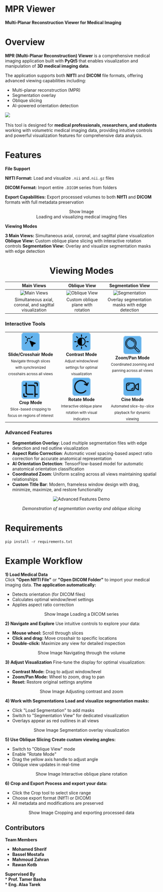 # MPR Viewer
**Multi-Planar Reconstruction Viewer for Medical Imaging**
# Overview

**MPR (Multi-Planar Reconstruction) Viewer** is a comprehensive medical imaging application built with **PyQt5** that enables visualization and manipulation of **3D medical imaging data**.

The application supports both **NIfTI** and **DICOM** file formats, offering advanced viewing capabilities including:

* Multi-planar reconstruction (MPR)
* Segmentation overlay
* Oblique slicing
* AI-powered orientation detection

 ![](https://github.com/MhmdSheref/CUFE-MPR/blob/10a433384a0e6b7e8cadd6f265bdb146c25e09e1/assets/Overview.png)
<div align="center">
</div>

This tool is designed for **medical professionals, researchers, and students** working with volumetric medical imaging data, providing intuitive controls and powerful visualization features for comprehensive data analysis.
#  Features
**File Support**  

**NIfTI Format:** Load and visualize `.nii` and`.nii.gz` files 

**DICOM Format:** Import entire `.DICOM` series from folders  

**Export Capabilities:** Export processed volumes to both **NIfTI** and **DICOM** formats with full metadata preservation         
<div align="center">
Show Image 
  </div>
<div align="center">                                  
Loading and visualizing medical imaging files                             
</div>

**Viewing Modes**

**3 Main Views:** Simultaneous axial, coronal, and sagittal plane visualization
**Oblique View:** Custom oblique plane slicing with interactive rotation controls
**Segmentation View:** Overlay and visualize segmentation masks with edge detection

<div align="center">

# Viewing Modes

| Main Views | Oblique View | Segmentation View |
|:----------:|:------------:|:-----------------:|
| ![Main Views](path/to/main-views.png) | ![Oblique View](path/to/oblique-view.png) | ![Segmentation](https://github.com/MhmdSheref/CUFE-MPR/blob/3d7abc5bebfb35b35b1d961f105538fb948591db/assets/Segmentaion%20view.png) |
| Simultaneous axial, coronal, and sagittal visualization | Custom oblique plane with rotation | Overlay segmentation masks with edge detection |

</div> 

###  Interactive Tools

<div align="center">

<table>
<tr>
<td align="center" width="33%">
<img src="assets/icon1.png" width="60"/><br/>
<b>Slide/Crosshair Mode</b><br/>
<sub>Navigate through slices with synchronized crosshairs across all views</sub>
</td>
<td align="center" width="33%">
<img src="assets/icon2.png" width="60"/><br/>
<b>Contrast Mode</b><br/>
<sub>Adjust window/level settings for optimal visualization</sub>
</td>
<td align="center" width="33%">
<img src="assets/icon3.png" width="60"/><br/>
<b>Zoom/Pan Mode</b><br/>
<sub>Coordinated zooming and panning across all views</sub>
</td>
</tr>
<tr>
<td align="center" width="33%">
<img src="assets/icon4.png" width="60"/><br/>
<b>Crop Mode</b><br/>
<sub>Slice-based cropping to focus on regions of interest</sub>
</td>
<td align="center" width="33%">
<img src="assets/icon5.png" width="60"/><br/>
<b>Rotate Mode</b><br/>
<sub>Interactive oblique plane rotation with visual indicators</sub>
</td>
<td align="center" width="33%">
<img src="assets/icon6.png" width="60"/><br/>
<b>Cine Mode</b><br/>
<sub>Automated slice-by-slice playback for dynamic viewing</sub>
</td>
</tr>
</table>

</div>

###  Advanced Features

- **Segmentation Overlay**: Load multiple segmentation files with edge detection and red outline visualization
- **Aspect Ratio Correction**: Automatic voxel spacing-based aspect ratio correction for accurate anatomical representation
- **AI Orientation Detection**: TensorFlow-based model for automatic anatomical orientation classification
- **Coordinated Zoom**: Uniform scaling across all views maintaining spatial relationships
- **Custom Title Bar**: Modern, frameless window design with drag, minimize, maximize, and restore functionality

<div align="center">

![Advanced Features Demo](path/to/advanced-features-demo.gif)

*Demonstration of segmentation overlay and oblique slicing*

</div>

# Requirements
```
pip install -r requirements.txt
```
# Example Workflow
**1) Load Medical Data**        
Click **"Open NIfTI File"** or **"Open DICOM Folder"** to import your medical imaging data.
**The application automatically:**

* Detects orientation (for DICOM files)
* Calculates optimal window/level settings
* Applies aspect ratio correction

<div align="center">
Show Image
Loading a DICOM series
</div> 

**2) Navigate and Explore**
Use intuitive controls to explore your data:

* **Mouse wheel:** Scroll through slices
* **Click and drag:** Move crosshair to specific locations
* **Double-click:** Maximize any view for detailed inspection

<div align="center">
Show Image
Navigating through the volume
</div> 

**3) Adjust Visualization**
Fine-tune the display for optimal visualization:

* **Contrast Mode:** Drag to adjust window/level
* **Zoom/Pan Mode:** Wheel to zoom, drag to pan
* **Reset:** Restore original settings anytime

<div align="center">
Show Image
Adjusting contrast and zoom
</div> 

**4) Work with Segmentations**
**Load and visualize segmentation masks:**

* Click "Load Segmentation" to add masks
* Switch to "Segmentation View" for dedicated visualization
* Overlays appear as red outlines in all views

<div align="center">
Show Image
Segmentation overlay visualization
</div> 

**5) Use Oblique Slicing**
**Create custom viewing angles:**

* Switch to "Oblique View" mode
* Enable "Rotate Mode"
* Drag the yellow axis handle to adjust angle
* Oblique view updates in real-time

<div align="center">
Show Image
Interactive oblique plane rotation
</div> 

**6) Crop and Export**
**Process and export your data:**

* Click the Crop tool to select slice range
* Choose export format (NIfTI or DICOM)
* All metadata and modifications are preserved

<div align="center">
Show Image
Cropping and exporting processed data
</div>


## Contributors

**Team Members**
  * **Mohamed Sherif** 
  * **Bassel Mostafa**
  * **Mahmoud Zahran** 
  * **Rawan Kotb** 

 **Supervised By**     
         * **Prof. Tamer Basha**     
         * **Eng. Alaa Tarek**     
